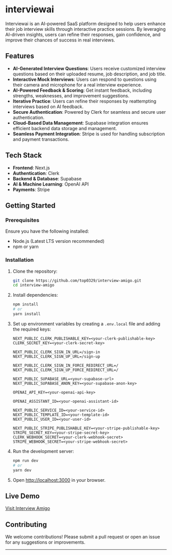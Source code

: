 # interviewai
Interviewai is an AI-powered SaaS platform designed to help users enhance their job interview skills through interactive practice sessions. By leveraging AI-driven insights, users can refine their responses, gain confidence, and improve their chances of success in real interviews.
## Features

- **AI-Generated Interview Questions**: Users receive customized interview questions based on their uploaded resume, job description, and job title.
- **Interactive Mock Interviews**: Users can respond to questions using their camera and microphone for a real interview experience.
- **AI-Powered Feedback & Scoring**: Get instant feedback, including strengths, weaknesses, and improvement suggestions.
- **Iterative Practice**: Users can refine their responses by reattempting interviews based on AI feedback.
- **Secure Authentication**: Powered by Clerk for seamless and secure user authentication.
- **Cloud-Based Data Management**: Supabase integration ensures efficient backend data storage and management.
- **Seamless Payment Integration**: Stripe is used for handling subscription and payment transactions.

## Tech Stack

- **Frontend**: Next.js
- **Authentication**: Clerk
- **Backend & Database**: Supabase
- **AI & Machine Learning**: OpenAI API
- **Payments**: Stripe

## Getting Started

### Prerequisites

Ensure you have the following installed:

- Node.js (Latest LTS version recommended)
- npm or yarn

### Installation

1. Clone the repository:
   ```bash
   git clone https://github.com/top0329/interview-amigo.git
   cd interview-amigo
   ```
2. Install dependencies:
   ```bash
   npm install
   # or
   yarn install
   ```
3. Set up environment variables by creating a `.env.local` file and adding the required keys:
   ```env
   NEXT_PUBLIC_CLERK_PUBLISHABLE_KEY=<your-clerk-publishable-key>
   CLERK_SECRET_KEY=<your-clerk-secret-key>
    
   NEXT_PUBLIC_CLERK_SIGN_IN_URL=/sign-in
   NEXT_PUBLIC_CLERK_SIGN_UP_URL=/sign-up
    
   NEXT_PUBLIC_CLERK_SIGN_IN_FORCE_REDIRECT_URL=/
   NEXT_PUBLIC_CLERK_SIGN_UP_FORCE_REDIRECT_URL=/
    
   NEXT_PUBLIC_SUPABASE_URL=<your-supabase-url>
   NEXT_PUBLIC_SUPABASE_ANON_KEY=<your-supabase-anon-key>
    
   OPENAI_API_KEY=<your-openai-api-key>
    
   OPENAI_ASSISTANT_ID=<your-openai-assistant-id>
    
   NEXT_PUBLIC_SERVICE_ID=<your-service-id>
   NEXT_PUBLIC_TEMPLATE_ID=<your-template-id>
   NEXT_PUBLIC_USER_ID=<your-user-id>
    
   NEXT_PUBLIC_STRIPE_PUBLISHABLE_KEY=<your-stripe-publishable-key>
   STRIPE_SECRET_KEY=<your-stripe-secret-key>
   CLERK_WEBHOOK_SECRET=<your-clerk-webhook-secret>
   STRIPE_WEBHOOK_SECRET=<your-stripe-webhook-secret>
   ```
4. Run the development server:
   ```bash
   npm run dev
   # or
   yarn dev
   ```
5. Open [http://localhost:3000](http://localhost:3000) in your browser.

## Live Demo

[Visit Interview Amigo](https://interviewamigo.com)



## Contributing

We welcome contributions! Please submit a pull request or open an issue for any suggestions or improvements.


---

<!-- Elevate your interview performance with **Interview Amigo** – your AI-powered interview coach! -->
